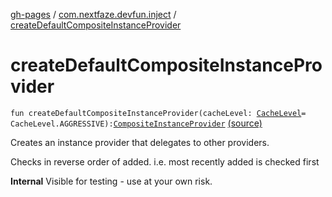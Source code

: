 [gh-pages](../index.md) / [com.nextfaze.devfun.inject](index.md) / [createDefaultCompositeInstanceProvider](./create-default-composite-instance-provider.md)

# createDefaultCompositeInstanceProvider

`fun createDefaultCompositeInstanceProvider(cacheLevel: `[`CacheLevel`](-cache-level/index.md)` = CacheLevel.AGGRESSIVE): `[`CompositeInstanceProvider`](-composite-instance-provider.md) [(source)](https://github.com/NextFaze/dev-fun/tree/master/devfun/src/main/java/com/nextfaze/devfun/inject/InstanceProviders.kt#L34)

Creates an instance provider that delegates to other providers.

Checks in reverse order of added.
i.e. most recently added is checked first

**Internal**
Visible for testing - use at your own risk.

